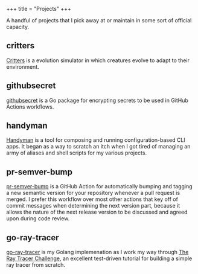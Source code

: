 +++
title = "Projects"
+++

A handful of projects that I pick away at or maintain in some sort of official capacity.

## critters

[Critters](https://github.com/jefflinse/critters) is a evolution simulator in which creatures evolve to adapt to their environment.

## githubsecret

[githubsecret](https://github.com/jefflinse/githubsecret) is a Go package for encrypting secrets to be used in GitHub Actions workflows.

## handyman

[Handyman](https://github.com/jefflinse/handyman) is a tool for composing and running configuration-based CLI apps. It began as a way to scratch an itch when I got tired of managing an army of aliases and shell scripts for my various projects.

## pr-semver-bump

[pr-semver-bump](https://github.com/jefflinse/pr-semver-bump) is a GitHub Action for automatically bumping and tagging a new semantic version for your repository whenever a pull request is merged. I prefer this workflow over most other actions that key off of commit messages when determining the next version part, because it allows the nature of the next release version to be discussed and agreed upon during code review.

## go-ray-tracer

[go-ray-tracer](https://github.com/jefflinse/go-ray-tracer) is my Golang implemenation as I work my way through [The Ray Tracer Challenge](https://pragprog.com/titles/jbtracer/the-ray-tracer-challenge/), an excellent test-driven tutorial for building a simple ray tracer from scratch.

